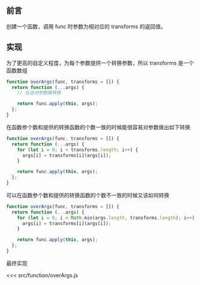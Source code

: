 ## 前言

创建一个函数，调用 func 时参数为相对应的 transforms 的返回值。

## 实现

为了更高的自定义程度，为每个参数提供一个转换参数，所以 transforms 是一个函数数组

```js
function overArgs(func, transforms = []) {
  return function (...args) {
    // 在这对参数做转换

    return func.apply(this, args);
  };
}
```

在函数参个数和提供的转换函数的个数一致的时候能很容易对参数做出如下转换

```js
function overArgs(func, transforms = []) {
  return function (...args) {
    for (let i = 0; i < transforms.length; i++) {
      args[i] = transforms[i](args[i]);
    }

    return func.apply(this, args);
  };
}
```

可以在函数参个数和提供的转换函数的个数不一致的时候又该如何转换

```js
function overArgs(func, transforms = []) {
  return function (...args) {
    for (let i = 0; i < Math.min(args.length, transforms.length); i++) {
      args[i] = transforms[i](args[i]);
    }

    return func.apply(this, args);
  };
}
```

最终实现

<<< src/function/overArgs.js
